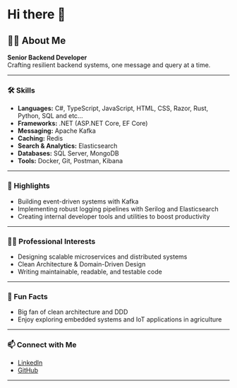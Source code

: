 # Hi there 👋

## 👨‍💻 About Me

**Senior Backend Developer**  
Crafting resilient backend systems, one message and query at a time.

---

### 🛠️ Skills

- **Languages:** C#, TypeScript, JavaScript, HTML, CSS, Razor, Rust, Python, SQL and etc...  
- **Frameworks:** .NET (ASP.NET Core, EF Core)  
- **Messaging:** Apache Kafka  
- **Caching:** Redis  
- **Search & Analytics:** Elasticsearch  
- **Databases:** SQL Server, MongoDB  
- **Tools:** Docker, Git, Postman, Kibana  

---

### 🚀 Highlights

- Building event-driven systems with Kafka
- Implementing robust logging pipelines with Serilog and Elasticsearch
- Creating internal developer tools and utilities to boost productivity

---

### 🧑‍💼 Professional Interests

- Designing scalable microservices and distributed systems
- Clean Architecture & Domain-Driven Design
- Writing maintainable, readable, and testable code

---

### 🌱 Fun Facts

- Big fan of clean architecture and DDD
- Enjoy exploring embedded systems and IoT applications in agriculture

---

### 📫 Connect with Me

- [LinkedIn](https://www.linkedin.com/in/ros-sokcheanith-24081423b/)
- [GitHub](https://github.com/nith-aba)

---

<!--
Feel free to reach out for collaboration, discussion, or just to say hi!
-->
